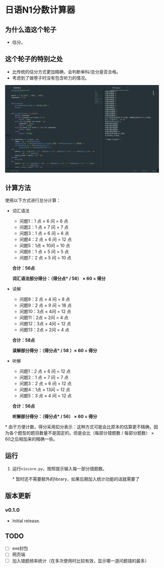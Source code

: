# 日语N1分数计算器

## 为什么造这个轮子

* 估分。

## 这个轮子的特别之处

* 比传统的估分方式更加精确，会判断单科/总分是否合格。
* 考虑到了做卷子时没有包含听力的情况。

![Demo](src\demo.png)

## 计算方法

使用以下方式进行总分计算：
* 词汇语法
    * 问题1：1 点 × 6 问 =  6  点
    * 问题2：1 点 × 7 问 =  7  点
    * 问题3：1 点 × 6 问 =  6  点
    * 问题4：2 点 × 6 问 = 12 点
    * 问题5：1点 × 10问 = 10 点
    * 问题6：1 点 × 5 问 =  5  点
    * 问题7：2 点 × 5 问 = 10 点
    
    **合计：56点**
    
    **词汇语法部分得分：（得分点\* / 56） × 60 = 得分**
    
* 读解

    * 问题8：2 点 × 4 问 =  8  点
    * 问题9：2 点 × 9 问 = 18 点
    * 问题10：3点 × 4问 = 12 点
    * 问题11：2点 × 2问 =  4  点
    * 问题12：3点 × 4问 = 12 点
    * 问题13：2点 × 2问 =  4  点

    **合计：58点**

    **读解部分得分：（得分点\* / 58 ）× 60 = 得分**

* 听解

    * 问题1：2 点 × 6 问 = 12 点
    * 问题2：1 点 × 7 问 =  7  点
    * 问题3：2 点 × 6 问 = 12 点
    * 问题4：1点 × 13问 = 12 点
    * 问题5：3 点 × 4 问 = 12 点

    **合计：56点**

    **听解部分得分：（得分点\* / 56） × 60 = 得分**

\* 由于方便计数，得分采用扣分表示：这种方式可能会比原本的估算更不精确，因为各个题型的题目数量不是固定的。但是会比（每部分错题数 / 每部分题数） × 60之后相加来的精确一些。

## 运行

1. 运行`n1score.py`，按照提示输入每一部分错题数。

   \* 暂时还不需要额外的library，如果后期加入统计功能的话就需要了

## 版本更新

### v0.1.0

* Initial release.

## TODO

- [ ] exe封包
- [ ] 网页端
- [ ] 加入错题频率统计（在多次使用时比较有效，显示哪一道问题错的最多）
